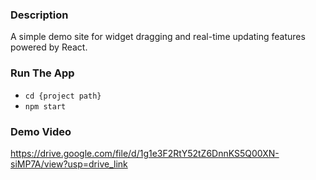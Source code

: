 ### Description
A simple demo site for widget dragging and real-time updating features powered by React.

### Run The App
- `cd {project path}`
- `npm start`

### Demo Video
https://drive.google.com/file/d/1g1e3F2RtY52tZ6DnnKS5Q00XN-siMP7A/view?usp=drive_link